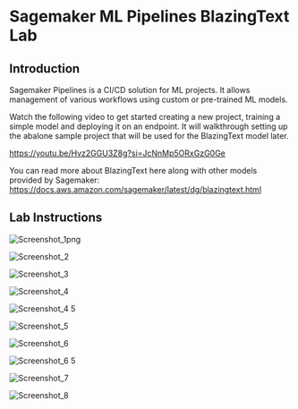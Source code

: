 # Sagemaker ML Pipelines BlazingText Lab


## Introduction

Sagemaker Pipelines is a CI/CD solution for ML projects. It allows management of various workflows using custom or pre-trained ML models. 

Watch the following video to get started creating a new project, training a simple model and deploying it on an endpoint. It will walkthrough setting up the abalone sample project that will be used for the BlazingText model later.

https://youtu.be/Hvz2GGU3Z8g?si=JcNnMp5ORxGzG0Ge

You can read more about BlazingText here along with other models provided by Sagemaker: https://docs.aws.amazon.com/sagemaker/latest/dg/blazingtext.html 

## Lab Instructions

![Screenshot_1png](https://github.com/jakhall/sagemaker-labs/assets/23346546/c3291e10-227d-42e6-9ea7-7c69b62d5447)


![Screenshot_2](https://github.com/jakhall/sagemaker-labs/assets/23346546/7987c279-1abf-4675-8e37-e0752d1144b3)


![Screenshot_3](https://github.com/jakhall/sagemaker-labs/assets/23346546/8f5f1cbd-d0a4-4498-93ee-32897b3bea44)


![Screenshot_4](https://github.com/jakhall/sagemaker-labs/assets/23346546/99fe7cce-4e2c-4082-beeb-92a37f4f72ba)


![Screenshot_4 5](https://github.com/jakhall/sagemaker-labs/assets/23346546/0975db52-cb5a-412f-b3d5-2b90816bd75d)


![Screenshot_5](https://github.com/jakhall/sagemaker-labs/assets/23346546/73938e49-9af5-4ef0-952b-395ca4229b49)


![Screenshot_6](https://github.com/jakhall/sagemaker-labs/assets/23346546/7a482dd5-73ba-4ec0-8e28-a7dbaa81fa96)


![Screenshot_6 5](https://github.com/jakhall/sagemaker-labs/assets/23346546/73ba8537-f601-4c24-85db-71ec41f1f4ec)


![Screenshot_7](https://github.com/jakhall/sagemaker-labs/assets/23346546/861b28c0-14ce-4fab-9555-8da842498ee1)


![Screenshot_8](https://github.com/jakhall/sagemaker-labs/assets/23346546/cd4b276f-a003-48b5-a57c-aa48956e595f)

